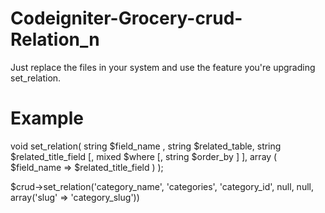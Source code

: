 # Codeigniter-Grocery-crud-Relation_n
Just replace the files in your system and use the feature you're upgrading set_relation.

# Example
void set_relation( string $field_name , string  $related_table, string  $related_title_field  [, mixed $where [, string $order_by ] ], array ( $field_name => $related_title_field ) );

$crud->set_relation('category_name', 'categories', 'category_id', null, null, array('slug' => 'category_slug'))
